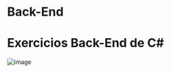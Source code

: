 # Back-End

<h1>Exercicios Back-End de C#</h1>  

![image](https://user-images.githubusercontent.com/115594555/228346035-dd098106-f4c0-4c95-9047-4547d8d84f09.png#center)                  

